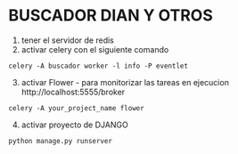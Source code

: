 # BUSCADOR DIAN Y OTROS


1. tener el servidor de redis 
2. activar celery con el siguiente comando
```código
celery -A buscador worker -l info -P eventlet
```
3. activar Flower - para monitorizar las tareas en ejecucion 
http://localhost:5555/broker
```código
celery -A your_project_name flower
```

4. activar proyecto de DJANGO  
```código
python manage.py runserver
```
